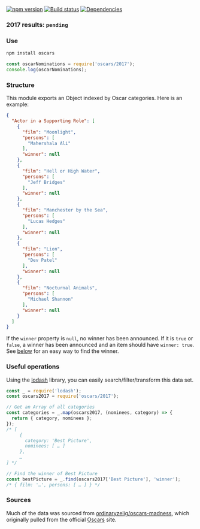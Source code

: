[![npm version](https://badge.fury.io/js/oscars.svg)](https://badge.fury.io/js/oscars)
[![Build status](https://travis-ci.org/gswalden/oscars.svg?branch=master)](https://travis-ci.org/gswalden/oscars)
[![Dependencies](https://david-dm.org/gswalden/oscars.svg)](https://david-dm.org/gswalden/oscars)

### 2017 results: `pending`

### Use
```sh
npm install oscars
```
```js
const oscarNominations = require('oscars/2017');
console.log(oscarNominations);
```

### Structure
This module exports an Object indexed by Oscar categories. Here is an example:
```json
{
  "Actor in a Supporting Role": [
    {
      "film": "Moonlight",
      "persons": [
        "Mahershala Ali"
      ],
      "winner": null
    },
    {
      "film": "Hell or High Water",
      "persons": [
        "Jeff Bridges"
      ],
      "winner": null
    },
    {
      "film": "Manchester by the Sea",
      "persons": [
        "Lucas Hedges"
      ],
      "winner": null
    },
    {
      "film": "Lion",
      "persons": [
        "Dev Patel"
      ],
      "winner": null
    },
    {
      "film": "Nocturnal Animals",
      "persons": [
        "Michael Shannon"
      ],
      "winner": null
    }
  ]
}
```

If the `winner` property is `null`, no winner has been announced. If it is `true` or `false`, a winner has been announced and an item should have `winner: true`. See [below](#useful-operations) for an easy way to find the winner.

### Useful operations
Using the [lodash](//lodash.com) library, you can easily search/filter/transform this data set.

```js
const _ = require('lodash');
const oscars2017 = require('oscars/2017');

// Get an Array of all categories
const categories = _.map(oscars2017, (nominees, category) => {
  return { category, nominees };
});
/* [
     {
       category: 'Best Picture',
       nominees: [ … ]
     },
     …
] */

// Find the winner of Best Picture
const bestPicture = _.find(oscars2017['Best Picture'], 'winner');
/* { film: '…', persons: [ … ] } */
```

### Sources
Much of the data was sourced from [ordinaryzelig/oscars-madness](https://github.com/ordinaryzelig/oscars-madness), which originally pulled from the official [Oscars](http://oscar.go.com/) site.
